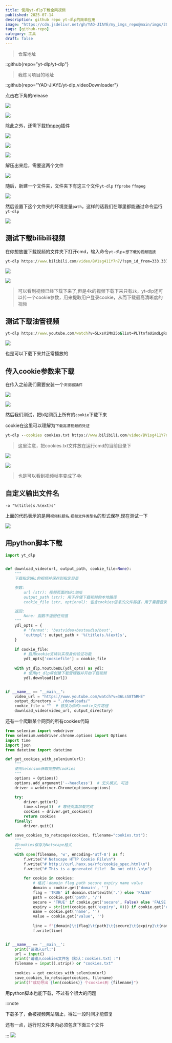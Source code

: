 ```yaml
---
title: 使用yt-dlp下载全网视频
published: 2025-07-14
description: github repo yt-dlp的简单应用
image: "https://cdn.jsdelivr.net/gh/YAO-JIAYE/my_imgs_repo@main/imgs/20250714115009549.png"
tags: [github-repo]
category: 工具
draft: false
---
```




> 仓库地址

::github{repo="yt-dlp/yt-dlp"}

> 我练习项目的地址

::github{repo="YAO-JIAYE/yt-dlp_videoDownloader"}

点击右下角的release

![](https://cdn.jsdelivr.net/gh/YAO-JIAYE/my_imgs_repo@main/imgs/20250714120445194.png)

![](https://cdn.jsdelivr.net/gh/YAO-JIAYE/my_imgs_repo@main/imgs/20250714120602322.png)

除此之外，还需下载[ffmpeg](https://www.ffmpeg.org/)插件

![](https://cdn.jsdelivr.net/gh/YAO-JIAYE/my_imgs_repo@main/imgs/20250714120923322.png)

![](https://cdn.jsdelivr.net/gh/YAO-JIAYE/my_imgs_repo@main/imgs/20250714121038636.png)

![](https://cdn.jsdelivr.net/gh/YAO-JIAYE/my_imgs_repo@main/imgs/20250714121100059.png)

解压出来后，需要这两个文件

![](https://cdn.jsdelivr.net/gh/YAO-JIAYE/my_imgs_repo@main/imgs/20250714121210274.png)

随后，新建一个文件夹，文件夹下有这三个文件`yt-dlp` `ffprobe` `ffmpeg`

![](https://cdn.jsdelivr.net/gh/YAO-JIAYE/my_imgs_repo@main/imgs/20250714134815964.png)

然后设置下这个文件夹的环境变量`path`，这样的话我们在哪里都能通过命令运行`yt-dlp`

![](https://cdn.jsdelivr.net/gh/YAO-JIAYE/my_imgs_repo@main/imgs/20250714140252807.png)

## 测试下载bilibili视频	

在你想放置下载视频的文件夹下打开cmd，输入命令`yt-dlp`+`想下载的视频链接`

```cmd
yt-dlp https://www.bilibili.com/video/BV1sg411Y7n7/?spm_id_from=333.337.search-card.all.click&vd_source=8d3ddbf2d0edec4feaea7e750337df94
```

![](https://cdn.jsdelivr.net/gh/YAO-JIAYE/my_imgs_repo@main/imgs/20250714140804599.png)

![](https://cdn.jsdelivr.net/gh/YAO-JIAYE/my_imgs_repo@main/imgs/image-20250714141104780.png)

> 可以看到视频已经下载下来了,但是4k的视频下载下来只有`2k`，yt-dlp还可以传一个cookie参数，用来提取用户登录cookie，从而下载最高清晰度的视频

## 测试下载油管视频

```cmd
yt-dlp https://www.youtube.com/watch?v=5LxsViMm25o&list=PLTtnfaUimdLgRaBMnVe7iyctHbMTA4RGg
```

![](https://cdn.jsdelivr.net/gh/YAO-JIAYE/my_imgs_repo@main/imgs/20250714143523960.png)

也是可以下载下来并正常播放的

## 传入cookie参数来下载

在传入之前我们需要安装一个`浏览器插件`

![](https://cdn.jsdelivr.net/gh/YAO-JIAYE/my_imgs_repo@main/imgs/image-20250714144530716.png)

![](https://cdn.jsdelivr.net/gh/YAO-JIAYE/my_imgs_repo@main/imgs/image-20250714144653999.png)

然后我们测试，把b站网页上所有的`cookie`下载下来

cookie在这里可以理解为`下载高清视频的凭证`

```cmd
yt-dlp --cookies cookies.txt https://www.bilibili.com/video/BV1sg411Y7n7/?spm_id_from=333.337.search-card.all.click&vd_source=8d3ddbf2d0edec4feaea7e750337df94
```

> 这里注意，把cookies.txt文件放在运行cmd的当前目录下

![](https://cdn.jsdelivr.net/gh/YAO-JIAYE/my_imgs_repo@main/imgs/20250714145919037.png)

![](https://cdn.jsdelivr.net/gh/YAO-JIAYE/my_imgs_repo@main/imgs/20250714145949678.png)

> 也是可以看到视频帧率变成了4k

## 自定义输出文件名

```
-o "%(title)s.%(ext)s"
```

上面的代码表示的是用`视频标题名`.`视频文件类型名`的形式保存,现在测试一下

![](https://cdn.jsdelivr.net/gh/YAO-JIAYE/my_imgs_repo@main/imgs/20250714153634943.png)

## 用python脚本下载

```python
import yt_dlp


def download_video(url, output_path, cookie_file=None):
    """
    下载指定URL的视频并保存到指定目录

    参数:
        url (str): 视频页面的URL地址
        output_path (str): 用于存储下载视频的本地路径
        cookie_file (str, optional): 包含cookies信息的文件路径，用于需要登录验证的网站. 默认为None.

    返回:
        None: 函数不返回任何值
    """
    ydl_opts = {
        # 'format': 'bestvideo+bestaudio/best',
        'outtmpl': output_path + '%(title)s.%(ext)s',
    }
    
    if cookie_file:
        # 启用cookie支持以实现身份验证功能
        ydl_opts['cookiefile'] = cookie_file
    
    with yt_dlp.YoutubeDL(ydl_opts) as ydl:
        # 使用yt_dlp库创建下载管理器并开始下载视频
        ydl.download([url])


if __name__ == "__main__":
    video_url = "https://www.youtube.com/watch?v=36LsS8T5RHE"
    output_directory = "./downloads/"
    cookie_file = ""  # 替换为你的cookie文件路径
    download_video(video_url, output_directory)
```

还有一个爬取某个网页的所有cookies代码
```python
from selenium import webdriver
from selenium.webdriver.chrome.options import Options
import time
import json
from datetime import datetime

def get_cookies_with_selenium(url):
    """
    使用selenium获取完整的cookies
    """
    options = Options()
    options.add_argument('--headless')  # 无头模式，可选
    driver = webdriver.Chrome(options=options)
    
    try:
        driver.get(url)
        time.sleep(3)  # 等待页面加载完成
        cookies = driver.get_cookies()
        return cookies
    finally:
        driver.quit()
        
def save_cookies_to_netscape(cookies, filename="cookies.txt"):
    """
    将cookies保存为Netscape格式
    """
    with open(filename, 'w', encoding='utf-8') as f:
        f.write("# Netscape HTTP Cookie File\n")
        f.write("# http://curl.haxx.se/rfc/cookie_spec.html\n")
        f.write("# This is a generated file!  Do not edit.\n\n")
        
        for cookie in cookies:
            # 格式：domain flag path secure expiry name value
            domain = cookie.get('domain', '')
            flag = 'TRUE' if domain.startswith('.') else 'FALSE'
            path = cookie.get('path', '/')
            secure = 'TRUE' if cookie.get('secure', False) else 'FALSE'
            expiry = str(int(cookie.get('expiry', 0))) if cookie.get('expiry') else '0'
            name = cookie.get('name', '')
            value = cookie.get('value', '')
            
            line = f"{domain}\t{flag}\t{path}\t{secure}\t{expiry}\t{name}\t{value}\n"
            f.write(line)


if __name__ == '__main__':
    print("请输入url:")
    url = input()
    print("请输入cookies文件名（默认：cookies.txt）:")
    filename = input().strip() or "cookies.txt"
    
    cookies = get_cookies_with_selenium(url)
    save_cookies_to_netscape(cookies, filename)
    print(f"成功导出 {len(cookies)} 个cookies到 {filename}")


```

用python脚本也能下载，不过有个很大的问题

:::note

下载多了，会被视频网站阻止，得过一段时间才能恢复

还有一点，运行时文件夹内必须包含下面三个文件

:::
![](https://cdn.jsdelivr.net/gh/YAO-JIAYE/my_imgs_repo@main/imgs/20250714214838706.png)


